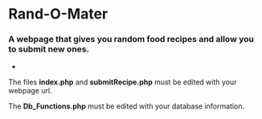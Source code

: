 Rand-O-Mater
============
### A webpage that gives you random food recipes and allow you to submit new ones.
-
The files **index.php** and **submitRecipe.php** must be edited with your webpage url.

The **Db_Functions.php** must be edited with your database information.
